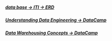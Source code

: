 ##### [data base -> ITI -> ERD](https://www.youtube.com/watch?v=nUiuyejbemc&list=PLoRh0POuk1Rw-BZU-DPI6cA_c5W9_2uF_&index=1)
##### [Understanding Data Engineering -> DataCamp](https://app.datacamp.com/learn/courses/understanding-data-engineering)
##### [Data Warehousing Concepts -> DataCamp](https://app.datacamp.com/learn/courses/data-warehousing-concepts)
